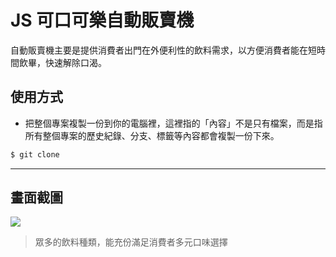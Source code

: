 # JS 可口可樂自動販賣機

自動販賣機主要是提供消費者出門在外便利性的飲料需求，以方便消費者能在短時間飲畢，快速解除口渴。

## 使用方式
- 把整個專案複製一份到你的電腦裡，這裡指的「內容」不是只有檔案，而是指所有整個專案的歷史紀錄、分支、標籤等內容都會複製一份下來。
```sh
$ git clone
```

----

## 畫面截圖
![](https://i.imgur.com/6Nqgskh.gif)
> 眾多的飲料種類，能充份滿足消費者多元口味選擇
